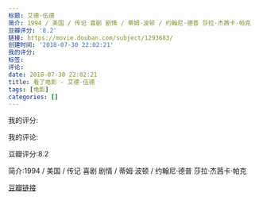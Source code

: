 ```yaml
---
标题: 艾德·伍德
简介: 1994 / 美国 / 传记 喜剧 剧情 / 蒂姆·波顿 / 约翰尼·德普 莎拉·杰茜卡·帕克
豆瓣评分: '8.2'
链接: https://movie.douban.com/subject/1293683/
创建时间: '2018-07-30 22:02:21'
我的评分:
标签:
评论:
date: 2018-07-30 22:02:21
title: 看了电影 - 艾德·伍德
tags: [电影]
categories: []
---
```


我的评分:

我的评论:

豆瓣评分:8.2

简介:1994 / 美国 / 传记 喜剧 剧情 / 蒂姆·波顿 / 约翰尼·德普 莎拉·杰茜卡·帕克

[豆瓣链接](https://movie.douban.com/subject/1293683/)

